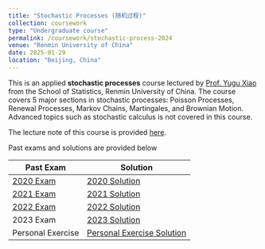 ```yaml
---
title: "Stochastic Processes (随机过程)"
collection: coursework
type: "Undergraduate course"
permalink: /coursework/stochastic-process-2024
venue: "Renmin University of China"
date: 2025-01-29
location: "Beijing, China"
---
```


This is an applied **stochastic processes** course lectured by [Prof. Yugu Xiao](http://stat.ruc.edu.cn/Home/People/Faculty/a55bf810c94c4ff689befc3bbbac9d25.htm) from the School of Statistics, Renmin University of China. The course covers 5 major sections in stochastic processes: Poisson Processes, Renewal Processes, Markov Chains, Martingales, and Brownian Motion. Advanced topics such as stochastic calculus is not covered in this course. 

The lecture note of this course is provided [here](/files/stochastic-process-2024/stochastic-process-2024.pdf).

Past exams and solutions are provided below

| Past Exam | Solution |
| -------- | ------ |
| [2020 Exam](/files/stochastic-process-2024/2020试卷.pdf) | [2020 Solution](/files/stochastic-process-2024/2020答案.pdf) |
| [2021 Exam](/files/stochastic-process-2024/2021试卷.pdf) | [2021 Solution](/files/stochastic-process-2024/2021答案.pdf) |
| [2022 Exam](/files/stochastic-process-2024/2022试卷.pdf) | [2022 Solution](/files/stochastic-process-2024/2022答案.pdf) |
| 2023 Exam | [2023 Solution](/files/stochastic-process-2024/2023答案.pdf) |
| Personal Exercise | [Personal Exercise Solution](/files/stochastic-process-2024/练习.pdf) |
